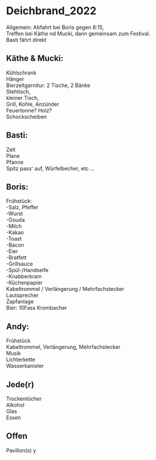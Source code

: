 # Deichbrand_2022

Allgemein:
Abfahrt bei Boris gegen 8:15,  
Treffen bei Käthe nd Mucki, dann gemeinsam zum Festival.  
Basti fährt direkt

## Käthe & Mucki:

Kühlschrank  
Hänger  
Bierzeltgarnitur: 2 Tische, 2 Bänke  
Stehtisch,  
kleiner Tisch,  
Grill, Kohle, Anzünder  
Feuertonne? Holz?  
Schockscheiben

## Basti:

Zelt  
Plane  
Pfanne  
Spitz pass' auf, Würfelbecher, etc ...

## Boris:

Frühstück:  
 -Salz, Pfeffer  
 -Wurst  
 -Gouda  
 -Milch  
 -Kakao  
 -Toast  
 -Bacon  
 -Eier  
 -Bratfett  
 -Grillsauce  
 -Spül-/Handseife  
 -Knabberkram  
 -Küchenpapier  
Kabeltrommel / Verlängerung / Mehrfachstecker  
Lautsprecher  
Zapfanlage  
Bier: 10Fass Krombacher

## Andy:

Frühstück  
Kabeltrommel, Verlängerung, Mehrfachstecker  
Musik  
Lichterkette  
Wasserkanister

## Jede(r)

Trockentücher  
Alkohol  
Glas  
Essen

## Offen

Pavillon(s) y

